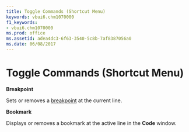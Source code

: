 ```yaml
---
title: Toggle Commands (Shortcut Menu)
keywords: vbui6.chm1070000
f1_keywords:
- vbui6.chm1070000
ms.prod: office
ms.assetid: adea4dc3-6f63-3540-5c8b-7af8387056a0
ms.date: 06/08/2017
---
```



# Toggle Commands (Shortcut Menu)

 **Breakpoint**

Sets or removes a [breakpoint](../../Glossary/vbe-glossary.md#breakpoint) at the current line.

 **Bookmark**

Displays or removes a bookmark at the active line in the  **Code** window.

